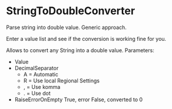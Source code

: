 # StringToDoubleConverter
Parse string into double value. Generic approach.

Enter a value list and see if the conversion is working fine for you.

Allows to convert any String into a double value.
Parameters:
- Value
- DecimalSeparator
  - A = Automatic
  - R = Use local Regional Settings
  - , = Use komma
  - . = Use dot
- RaiseErrorOnEmpty
  True, error
  False, converted to 0

